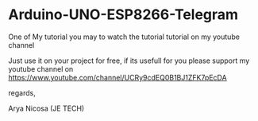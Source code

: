 # Arduino-UNO-ESP8266-Telegram
One of My tutorial you may to watch the tutorial tutorial on my youtube channel

Just use it on your project for free, if its usefull for you please support
my youtube channel on https://www.youtube.com/channel/UCRy9cdEQ0B1BJ1ZFK7pEcDA

regards,

Arya Nicosa (JE TECH)
